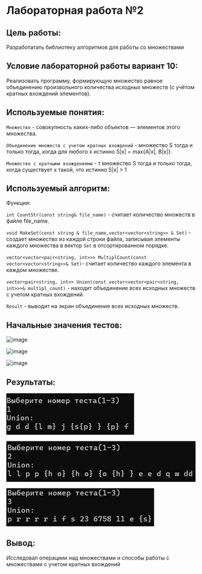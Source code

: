# Лабораторная работа №2

## Цель работы:

Разработатать библиотеку алгоритмов для работы со множествами

## Условие лабораторной работы вариант 10:

Реализовать программу, формирующую множество равное объединению произвольного 
количества исходных множеств (с учётом кратных вхождений элементов).

## Используемые понятия:

`Множество` - совокупность каких-либо объектов — элементов этого множества.

`Объединение множеств с учетом кратных вхождений` - множество S тогда и только тогда, когда для любого x
истинно S|x| = max{A|x|, B|x|}.

`Множество с кратными вхождениями` - т множество S тогда и только 
тогда, когда существует x такой, что истинно S|x| > 1



## Используемый алгоритм:

Функции:

`int CountStr(const string& file_name)` - считает количество множеств в файле file_name.

`void MakeSet(const string & file_name,vector<vector<string>> & Set)` - создает множество из каждой строки файла, записывая элементы каждого множества в вектор `Set` в отсортированном порядке.

`vector<vector<pair<string, int>>> MultiplCount(const vector<vector<string>>& Set)`- считает количество каждого элемента в каждом множестве.

`vector<pair<string, int>> Union(const vector<vector<pair<string, int>>>& multipl_count)` - находит объединение всех исходных множеств с учетом кратных вхождений.

`Result` - выводит на экран объединение всех исходных множеств.

## Начальные значения тестов:

![image](imgs/Test1Value.png)

![image](imgs/Test2Value.png)

![image](imgs/Test3Value.png)

## Результаты:

![image](imgs/Test1Res.png)

![image](imgs/Test2Res.png)

![image](imgs/Test3Res.png)

## Вывод:

Исследовал операциии над множествами и способы работы с множествами с учетом кратных вхождений

